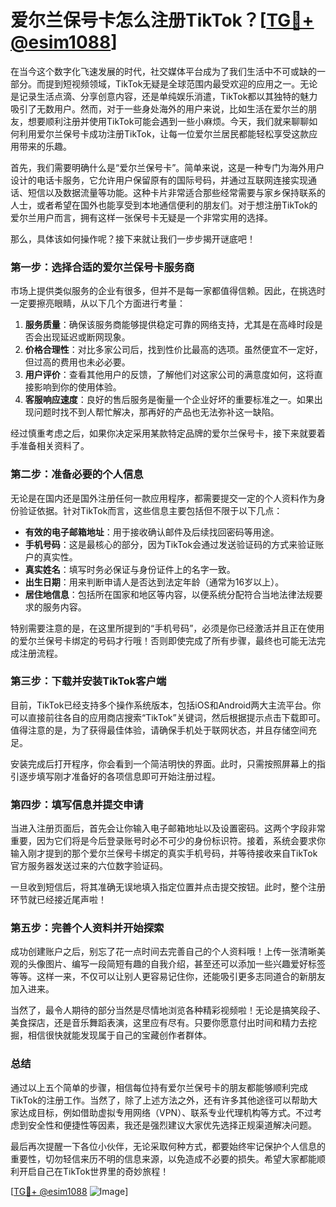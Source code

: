 # 爱尔兰保号卡怎么注册TikTok？[[TG💪+ @esim1088](https://t.me/s/esim1088)]

在当今这个数字化飞速发展的时代，社交媒体平台成为了我们生活中不可或缺的一部分。而提到短视频领域，TikTok无疑是全球范围内最受欢迎的应用之一。无论是记录生活点滴、分享创意内容，还是单纯娱乐消遣，TikTok都以其独特的魅力吸引了无数用户。然而，对于一些身处海外的用户来说，比如生活在爱尔兰的朋友，想要顺利注册并使用TikTok可能会遇到一些小麻烦。今天，我们就来聊聊如何利用爱尔兰保号卡成功注册TikTok，让每一位爱尔兰居民都能轻松享受这款应用带来的乐趣。

首先，我们需要明确什么是“爱尔兰保号卡”。简单来说，这是一种专门为海外用户设计的电话卡服务，它允许用户保留原有的国际号码，并通过互联网连接实现通话、短信以及数据流量等功能。这种卡片非常适合那些经常需要与家乡保持联系的人士，或者希望在国外也能享受到本地通信便利的朋友们。对于想注册TikTok的爱尔兰用户而言，拥有这样一张保号卡无疑是一个非常实用的选择。

那么，具体该如何操作呢？接下来就让我们一步步揭开谜底吧！

### 第一步：选择合适的爱尔兰保号卡服务商

市场上提供类似服务的企业有很多，但并不是每一家都值得信赖。因此，在挑选时一定要擦亮眼睛，从以下几个方面进行考量：

1. **服务质量**：确保该服务商能够提供稳定可靠的网络支持，尤其是在高峰时段是否会出现延迟或断网现象。
2. **价格合理性**：对比多家公司后，找到性价比最高的选项。虽然便宜不一定好，但过高的费用也未必必要。
3. **用户评价**：查看其他用户的反馈，了解他们对这家公司的满意度如何，这将直接影响到你的使用体验。
4. **客服响应速度**：良好的售后服务是衡量一个企业好坏的重要标准之一。如果出现问题时找不到人帮忙解决，那再好的产品也无法弥补这一缺陷。

经过慎重考虑之后，如果你决定采用某款特定品牌的爱尔兰保号卡，接下来就要着手准备相关资料了。

### 第二步：准备必要的个人信息

无论是在国内还是国外注册任何一款应用程序，都需要提交一定的个人资料作为身份验证依据。针对TikTok而言，这些信息主要包括但不限于以下几点：

- **有效的电子邮箱地址**：用于接收确认邮件及后续找回密码等用途。
- **手机号码**：这是最核心的部分，因为TikTok会通过发送验证码的方式来验证账户的真实性。
- **真实姓名**：填写时务必保证与身份证件上的名字一致。
- **出生日期**：用来判断申请人是否达到法定年龄（通常为16岁以上）。
- **居住地信息**：包括所在国家和地区等内容，以便系统分配符合当地法律法规要求的服务内容。

特别需要注意的是，在这里所提到的“手机号码”，必须是你已经激活并且正在使用的爱尔兰保号卡绑定的号码才行哦！否则即使完成了所有步骤，最终也可能无法完成注册流程。

### 第三步：下载并安装TikTok客户端

目前，TikTok已经支持多个操作系统版本，包括iOS和Android两大主流平台。你可以直接前往各自的应用商店搜索“TikTok”关键词，然后根据提示点击下载即可。值得注意的是，为了获得最佳体验，请确保手机处于联网状态，并且存储空间充足。

安装完成后打开程序，你会看到一个简洁明快的界面。此时，只需按照屏幕上的指引逐步填写刚才准备好的各项信息即可开始注册过程。

### 第四步：填写信息并提交申请

当进入注册页面后，首先会让你输入电子邮箱地址以及设置密码。这两个字段非常重要，因为它们将是今后登录账号时必不可少的身份标识符。接着，系统会要求你输入刚才提到的那个爱尔兰保号卡绑定的真实手机号码，并等待接收来自TikTok官方服务器发送过来的六位数字验证码。

一旦收到短信后，将其准确无误地填入指定位置并点击提交按钮。此时，整个注册环节就已经接近尾声啦！

### 第五步：完善个人资料并开始探索

成功创建账户之后，别忘了花一点时间去完善自己的个人资料哦！上传一张清晰美观的头像图片、编写一段简短有趣的自我介绍，甚至还可以添加一些兴趣爱好标签等等。这样一来，不仅可以让别人更容易记住你，还能吸引更多志同道合的新朋友加入进来。

当然了，最令人期待的部分当然是尽情地浏览各种精彩视频啦！无论是搞笑段子、美食探店，还是音乐舞蹈表演，这里应有尽有。只要你愿意付出时间和精力去挖掘，相信很快就能发现属于自己的宝藏创作者群体。

### 总结

通过以上五个简单的步骤，相信每位持有爱尔兰保号卡的朋友都能够顺利完成TikTok的注册工作。当然了，除了上述方法之外，还有许多其他途径可以帮助大家达成目标，例如借助虚拟专用网络（VPN）、联系专业代理机构等方式。不过考虑到安全性和便捷性等因素，我还是强烈建议大家优先选择正规渠道解决问题。

最后再次提醒一下各位小伙伴，无论采取何种方式，都要始终牢记保护个人信息的重要性，切勿轻信来历不明的信息来源，以免造成不必要的损失。希望大家都能顺利开启自己在TikTok世界里的奇妙旅程！

[[TG💪+ @esim1088](https://t.me/s/esim1088) ![Image](https://i.postimg.cc/4NQfJmqS/Snipaste-2025-05-13-00-14-12.png)]